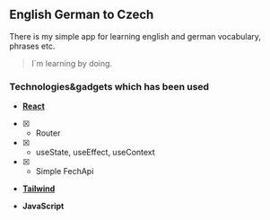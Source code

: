 
## English German to Czech

There is my simple app for learning english and german vocabulary, phrases etc.

>I´m learning by doing.

### Technologies&gadgets which has been used

 * **[React](https://reactjs.org/docs/getting-started.html "React docs")**
 - [x] + Router
 - [x] + useState, useEffect, useContext
 - [x] + Simple FechApi
 * **[Tailwind](https://tailwindcss.com/docs/installation "Tailwind docs")**

 * **JavaScript**
 
